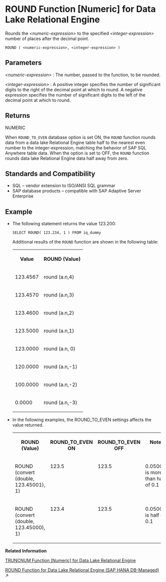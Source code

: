 <!-- loioa57bbb0684f21015822ddb659e37c042 -->

# ROUND Function \[Numeric\] for Data Lake Relational Engine

Rounds the *<numeric-expression\>* to the specified *<integer-expression\>* number of places after the decimal point.



```
ROUND ( <numeric-expression>, <integer-expression> )
```



<a name="loioa57bbb0684f21015822ddb659e37c042__ROUND_parm1"/>

## Parameters

  *<numeric-expression\>* 
 :   The number, passed to the function, to be rounded.

  *<integer-expression\>*
 :   A positive integer specifies the number of significant digits to the right of the decimal point at which to round. A negative expression specifies the number of significant digits to the left of the decimal point at which to round.

 

<a name="loioa57bbb0684f21015822ddb659e37c042__ROUND_returns1"/>

## Returns

NUMERIC

When `ROUND_TO_EVEN` database option is set ON, the `ROUND` function rounds data from a data lake Relational Engine table half to the nearest even number to the integer-expression, matching the behavior of SAP SQL Anywhere table data. When the option is set to OFF, the `ROUND` function rounds data lake Relational Engine data half away from zero.



<a name="loioa57bbb0684f21015822ddb659e37c042__ROUND_standards1"/>

## Standards and Compatibility

-   SQL – vendor extension to ISO/ANSI SQL grammar
-   SAP database products – compatible with SAP Adaptive Server Enterprise



<a name="loioa57bbb0684f21015822ddb659e37c042__ROUND_example1"/>

## Example

-   The following statement returns the value 123.200:

    ```
    SELECT ROUND( 123.234, 1 ) FROM iq_dummy
    ```

    Additional results of the `ROUND` function are shown in the following table:


    <table>
    <tr>
    <th valign="top" rowspan="1">

    Value


    
    </th>
    <th valign="top" rowspan="1">

    ROUND \(Value\)


    
    </th>
    </tr>
    <tr>
    <td valign="top" rowspan="1">

    123.4567


    
    </td>
    <td valign="top" rowspan="1">

    round \(a.n,4\)


    
    </td>
    </tr>
    <tr>
    <td valign="top" rowspan="1">

    123.4570


    
    </td>
    <td valign="top" rowspan="1">

    round \(a.n,3\)


    
    </td>
    </tr>
    <tr>
    <td valign="top" rowspan="1">

    123.4600


    
    </td>
    <td valign="top" rowspan="1">

    round \(a.n,2\)


    
    </td>
    </tr>
    <tr>
    <td valign="top" rowspan="1">

    123.5000


    
    </td>
    <td valign="top" rowspan="1">

    round \(a.n,1\)


    
    </td>
    </tr>
    <tr>
    <td valign="top" rowspan="1">

    123.0000


    
    </td>
    <td valign="top" rowspan="1">

    round \(a.n, 0\)


    
    </td>
    </tr>
    <tr>
    <td valign="top" rowspan="1">

    120.0000


    
    </td>
    <td valign="top" rowspan="1">

    round \(a.n,-1\)


    
    </td>
    </tr>
    <tr>
    <td valign="top" rowspan="1">

    100.0000


    
    </td>
    <td valign="top" rowspan="1">

    round \(a.n,-2\)


    
    </td>
    </tr>
    <tr>
    <td valign="top" rowspan="1">

    0.0000


    
    </td>
    <td valign="top" rowspan="1">

    round \(a.n,-3\)


    
    </td>
    </tr>
    </table>
    
-   In the following examples, the ROUND\_TO\_EVEN settings affects the value returned.


    <table>
    <tr>
    <th valign="top">

    ROUND \(Value\)


    
    </th>
    <th valign="top">

    ROUND\_TO\_EVEN ON


    
    </th>
    <th valign="top">

    ROUND\_TO\_EVEN OFF


    
    </th>
    <th valign="top">

    Note


    
    </th>
    </tr>
    <tr>
    <td valign="top">

    ROUND \(convert \(double, 123.45001\), 1\)


    
    </td>
    <td valign="top">

    123.5


    
    </td>
    <td valign="top">

    123.5


    
    </td>
    <td valign="top">

    0.05001 is more than half of 0.1


    
    </td>
    </tr>
    <tr>
    <td valign="top">

    ROUND \(convert \(double, 123.45000\), 1\)


    
    </td>
    <td valign="top">

    123.4


    
    </td>
    <td valign="top">

    123.5


    
    </td>
    <td valign="top">

    0.0500 is half of 0.1


    
    </td>
    </tr>
    </table>
    

**Related Information**  


[TRUNCNUM Function \[Numeric\] for Data Lake Relational Engine](truncnum-function-numeric-for-data-lake-relational-engine-a58baf5.md "Truncates a number at a specified number of places after the decimal point.")

[ROUND Function for Data Lake Relational Engine (SAP HANA DB-Managed)](https://help.sap.com/viewer/a898e08b84f21015969fa437e89860c8/2023_1_QRC/en-US/9f767014ddd542479d75822573eec6cd.html "Rounds the numeric-expression to the specified integer-expression number of places after the decimal point.") :arrow_upper_right:

